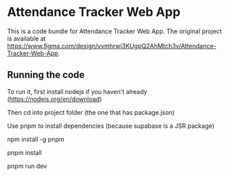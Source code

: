 
  # Attendance Tracker Web App

  This is a code bundle for Attendance Tracker Web App. The original project is available at https://www.figma.com/design/vvmhrwj3KUgpQ2AhMtch3v/Attendance-Tracker-Web-App.

  ## Running the code
  To run it, first install nodejs if you haven't already (https://nodejs.org/en/download)

  Then cd into project folder (the one that has package.json)

  Use pnpm to install dependencies (because supabase is a JSR package)
  
  npm install -g pnpm
  
  pnpm install 
  
  pnpm run dev
  

